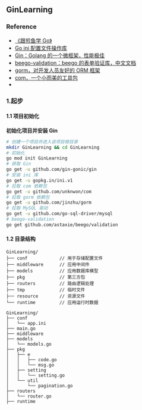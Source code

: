 ## GinLearning

### Reference

+ [《跟煎鱼学 Go》](https://eddycjy.com/go-categories/)
+ [Go ini 配置文件操作库](https://ini.unknwon.io/)
+ [Gin：Golang 的一个微框架，性能极佳](https://github.com/gin-gonic/gin)
+ [beego-validation：beego 的表单验证库，中文文档](https://github.com/astaxie/beego/tree/master/validation)
+ [gorm，对开发人员友好的 ORM 框架](https://gorm.io/zh_CN/docs/)
+ [com，一个小而美的工具包](https://github.com/Unknwon/com)
+ []()

### 1.起步

#### 1.1 项目初始化

**初始化项目并安装 Gin**

```bash
# 创建一个项目并进入该项目根目录
mkdir GinLearning && cd GinLearning
# 初始化 
go mod init GinLearning
# 获取 Gin 
go get -u github.com/gin-gonic/gin
# 安装 ini 库
go get -u gopkg.in/ini.v1
# 拉取 com 依赖包
go get -u github.com/unknwon/com
# 拉取 gorm 依赖包
go get -u github.com/jinzhu/gorm
# 拉取 MySQL 驱动
go get -u github.com/go-sql-driver/mysql
# beego-validation
go get github.com/astaxie/beego/validation
```

#### 1.2 目录结构

```text
GinLearning/
├── conf            // 用于存储配置文件
├── middleware      // 应用中间件
├── models          // 应用数据库模型
├── pkg             // 第三方包
├── routers         // 路由逻辑处理
├── tmp             // 临时文件
├── resource        // 资源文件
└── runtime         // 应用运行时数据
```

```text
GinLearning/
├── conf
│   └── app.ini
├── main.go
├── middleware
├── models
│   └── models.go
├── pkg
│   ├── e
│   │   ├── code.go
│   │   └── msg.go
│   ├── setting
│   │   └── setting.go
│   └── util
│       └── pagination.go
├── routers
│   └── router.go
├── runtime
```